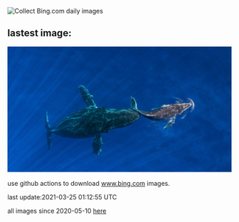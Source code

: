 ![Collect Bing.com daily images](https://github.com/counter2015/bing-daily-images/workflows/Collect%20Bing.com%20daily%20images/badge.svg)
## lastest image:
![](images/HumpbackMom.jpg)

use github actions to download www.bing.com images.

last update:2021-03-25 01:12:55 UTC

all images since 2020-05-10 [here](https://github.com/counter2015/bing-daily-images/tree/master/images) 
